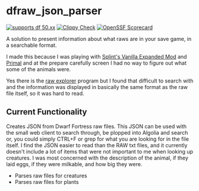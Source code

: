 # dfraw_json_parser

[![supports df 50.xx](https://img.shields.io/badge/Supports%20Dwarf%20Fortress-0.50.xx-%235E3E0D?style=plastic)](https://bay12games.com/dwarves/)
[![Clippy Check](https://github.com/nwesterhausen/dfraw_json_parser/actions/workflows/clippy.yml/badge.svg)](https://github.com/nwesterhausen/dfraw_json_parser/actions/workflows/clippy.yml)
[![OpenSSF Scorecard](https://api.securityscorecards.dev/projects/github.com/nwesterhausen/dfraw_json_parser/badge)](https://securityscorecards.dev/viewer/?uri=github.com/nwesterhausen/dfraw_json_parser)

A solution to present information about what raws are in your save game, in a searchable format.

I made this because I was playing with [Splint's Vanilla Expanded Mod](http://www.bay12forums.com/smf/index.php?topic=177593.0)
and [Primal](http://www.bay12forums.com/smf/index.php?topic=172869.15) and at the prepare carefully
screen I had no way to figure out what some of the animals were.

Yes there is the [raw explorer](http://www.bay12forums.com/smf/index.php?topic=103360) program but I found
that difficult to search with and the information was displayed in basically the same format as the raw file
itself, so it was hard to read.

## Current Functionality

Creates JSON from Dwarf Fortress raw files. This JSON can be used with the small web client to search
through, be plopped into Algolia and search or, you could simply CTRL+F or grep for what you are looking
for in the file itself. I find the JSON easier to read than the RAW txt files, and it currently doesn't
include a lot of items that were not important to me when looking up creatures. I was most concerned with
the description of the animal, if they laid eggs, if they were milkable, and how big they were.

- Parses raw files for creatures
- Parses raw files for plants
